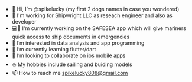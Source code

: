 - 👋 Hi, I’m @spikelucky (my first 2 dogs names in case you wondered)
- 🏢 I'm working for Shipwright LLC as reseach engineer and also as developer
- 💻📱 I'm currently working on the SAFESEA app which will give mariners quick access to ship documents in emergencies
- 👀 I’m interested in data analysis and app programming
- 🌱 I’m currently learning flutter/dart
- 💞️ I’m looking to collaborate on ios mobile apps
- ⛵ My hobbies include sailing and buiding models
- 📫 How to reach me spikelucky808@gmail.com

<!---
spikelucky/spikelucky is a ✨ special ✨ repository because its `README.md` (this file) appears on your GitHub profile.
You can click the Preview link to take a look at your changes.
--->
